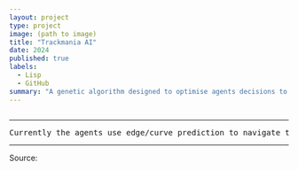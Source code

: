 ```yaml
---
layout: project
type: project
image: (path to image)
title: "Trackmania AI"
date: 2024
published: true
labels:
  - Lisp
  - GitHub
summary: "A genetic algorithm designed to optimise agents decisions to realtime data retrived from Trackmania nations forever"
---
```


<img class="img-fluid" src="">


<hr>

<pre>
Currently the agents use edge/curve prediction to navigate their surroundings by allowing them to recognise borders and navigate around.
</pre>

<hr>

Source: <a href="https://github.com/jogarces/ics-313-text-game"><i class="large github icon "></i></a>
 
